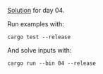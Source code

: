 [Solution](src/bin/04.rs) for day 04.

Run examples with:
```
cargo test --release
```

And solve inputs with:
```
cargo run --bin 04 --release
```
